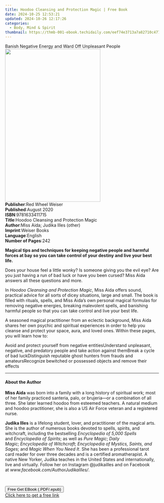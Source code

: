 ```yaml
---
title: Hoodoo Cleansing and Protection Magic | Free Book
date: 2024-10-25 12:53:21
updated: 2024-10-26 12:17:26
categories:
  - Body, Mind & Spirit
thumbnail: https://thmb-001-ebook.techidaily.com/eef74e3713a7a82710c4779ff655743da307bf092c523d6350235230a2697cf2.jpg
---
```

<main id="book-container">
  <div class="flex flex-col">
    <div class="book-brief flex-1 py-6 px-4 sm:p-6 md:py-10 md:px-8">
      <!-- brief-->
      <div class="book-brief-main">
        Banish Negative Energy and Ward Off Unpleasant People
      </div>
    </div>
    <div
      class="book-meta-info flex-1 grid gap-4 col-start-1 col-end-3 row-start-1 sm:mb-6 sm:grid-cols-4 lg:gap-6 lg:col-start-2 lg:row-end-6 lg:row-span-6 lg:mb-0"
    >
      <div
        class="book-meta-info-left place-content-center mt-4 p-4 text-sm leading-6 col-start-2 col-span-2 dark:text-slate-400"
      >
        <img
          class="w-full h-500 object-cover rounded-lg sm:h-255 sm:col-span-2 lg:col-span-full"
          src="https://img-001-ebook.techidaily.com/1b13dd18fee14517ce2f099ef1cd6893623806a9f4a2b16e6f913e4486a2b685.jpg"
          alt=""
          width="312"
          height="500"
        />
      </div>
      <div
        class="book-meta-info-right mt-2 col-start-1 row-start-2 col-span-3 self-center"
      >
        <!-- meta data  -->
        <div class="flex flex-col px-4 md:px-8">
          <div class="flex-1">
            <strong>Publisher</strong>:<span class="px-2"
              >Red Wheel Weiser</span
            >
          </div>
          <div class="flex-1">
            <strong>Published</strong>:<span class="px-2">August 2020</span>
          </div>
          <div class="flex-1">
            <strong>ISBN</strong>:<span class="px-2">9781633411715</span>
          </div>
          <div class="flex-1">
            <strong>Title</strong>:<span class="px-2"
              >Hoodoo Cleansing and Protection Magic</span
            >
          </div>
          <div class="flex-1">
            <strong>Author</strong>:<span class="px-2"
              >Miss Aida; Judika Illes (other)</span
            >
          </div>
          <div class="flex-1">
            <strong>Imprint</strong>:<span class="px-2">Weiser Books</span>
          </div>
          <div class="flex-1">
            <strong>Language</strong>:<span class="px-2">English</span>
          </div>
          <div class="flex-1">
            <strong>Number of Pages</strong>:<span class="px-2">242</span>
          </div>
        </div>
      </div>
    </div>
    <div class="book-description flex-1 py-6 px-4 sm:p-6 md:py-10 md:px-8">
      <div class="book-description-main">
        <div accordion-content="" id="description">
          <p>
            <b
              >Magical tips and techniques for keeping negative people and
              harmful forces at bay so you can take control of your destiny and
              live your best life.</b
            >
          </p>
          <p>
            Does your house feel a little wonky? Is someone giving you the evil
            eye? Are you just having a run of bad luck or have you been cursed?
            Miss Aida answers all these questions and more.
          </p>
          <p>
            In <i>Hoodoo Cleansing and Protection Magic</i>, Miss Aida offers
            sound, practical advice for all sorts of dicey situations, large and
            small. The book is filled with rituals, spells, and Miss Aida’s own
            personal magical formulas for removing negative energies, breaking
            malevolent spells, and banishing harmful people so that you can take
            control and live your best life.
          </p>
          <p>
            A seasoned magical practitioner from an eclectic background, Miss
            Aida shares her own psychic and spiritual experiences in order to
            help you cleanse and protect your space, aura, and loved ones.
            Within these pages, you will learn how to:
          </p>
          Avoid and protect yourself from negative entitiesUnderstand
          unpleasant, negative, and predatory people and take action against
          themBreak a cycle of bad luckDistinguish reputable ghost hunters from
          frauds and amateursRecognize bewitched or possessed objects and remove
          their effects
        </div>
        <div class="accordion-fader"></div>
      </div>
    </div>
    <div class="book-excerpts flex-1 py-6 px-4 sm:p-6 md:py-10 md:px-8">
      <!-- excerpts-->
      <div class="book-excerpts-main">
        <hr />
        <h4 class="placeholder placeholder-heading">
          <span>About the Author</span>
        </h4>
        <p>
          <b>Miss Aida</b> was born into a family with a long history of
          spiritual work; most of her family practiced santeria, palo, or
          brujeria—or a combination of all three. She later learned hoodoo from
          esteemed teachers. A natural medium and hoodoo practitioner, she is
          also a US Air Force veteran and a registered nurse.
        </p>
        <p>
          <b>Judika Illes</b>&nbsp;is a lifelong student, lover, and
          practitioner of the magical arts. She is the author of numerous books
          devoted to spells, spirits, and witchcraft, including the bestselling
          <i>Encyclopedia of 5,000 Spells</i> and&nbsp;<i
            >Encyclopedia of Spirits</i
          >; as well as&nbsp;<i>Pure Magic</i>;&nbsp;<i>Daily Magic</i>;&nbsp;<i
            >Encyclopedia of Witchcraft</i
          >;&nbsp;<i>Encyclopedia of Mystics, Saints, and Sages</i>; and&nbsp;<i
            >Magic When You Need It</i
          >. She has been a professional tarot card reader for over three
          decades and is a certified aromatherapist. A native New Yorker, Judika
          teaches in the United States and internationally, live and virtually.
          Follow her on Instagram @judikailles and on Facebook
          at&nbsp;<i>www.facebook.com/AuthorJudikaIlles/</i>.
        </p>
        <p>&nbsp;</p>
        <p></p>
      </div>
    </div>
    <div
      class="book-about-author flex-1 py-6 px-4 sm:p-6 md:py-10 md:px-8"
    ></div>
    <div class="book-free-get flex-1 py-6 px-4 sm:p-6 md:py-10 md:px-8">
      <button
        id="btn-free-get"
        class="bg-blue-500 hover:bg-blue-700 text-white font-bold py-2 px-4 rounded"
      >
        Free Get EBook (.PDF/.epub)
      </button>
      <div id="countdown-display" class="px-2 text-lg mt-2"></div>
      <a
        id="free-link"
        class="hidden bg-blue-500 hover:bg-blue-700 text-white font-bold py-2 px-4 rounded"
        href="https://www.ebooks.com/en-us/book/209780335/hoodoo-cleansing-and-protection-magic/miss-aida/"
        target="_blank"
        >Click here to get a free link</a
      >
    </div>
    <script>
      let countdownTime = 0;
      let countdownInterval = null;
      document
        .getElementById('btn-free-get')
        .addEventListener('click', startCountdown);
      function startCountdown() {
        countdownTime = new Date().getTime() + 60000 * 3;
        countdownInterval = setInterval(updateCountdown, 1000);
        document.getElementById('btn-free-get').disabled = true;
        document
          .getElementById('btn-free-get')
          .classList.add('bg-gray-500', 'cursor-not-allowed');
      }
      function updateCountdown() {
        let currentTime = new Date().getTime();
        let timeLeft = countdownTime - currentTime;
        let secondsLeft = Math.floor(timeLeft / 1000);
        document.getElementById('countdown-display').innerHTML =
          `Remaining time: ${secondsLeft} seconds.`;
        if (secondsLeft <= 0) {
          clearInterval(countdownInterval);
          document.getElementById('btn-free-get').classList.add('hidden');
          document.getElementById('free-link').classList.remove('hidden');
          document.getElementById('countdown-display').innerHTML = '';
        }
      }
    </script>
  </div>
</main>
